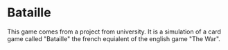 # Bataille

This game comes from a project from university. It is a simulation of a card game called "Bataille" the french equialent of the english game "The War".
